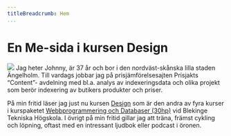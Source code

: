 ```yaml
---
titleBreadcrumb: Hem
...
```

En Me-sida i kursen Design
==========================

<img src="img/me001bws.jpg" class="img-float-left">
Jag heter Johnny, är 37 år och bor i den nordväst-skånska lilla staden
Ängelholm. Till vardags jobbar jag på prisjämförelse­sajten Prisjakts “Content”-
avdelning med bl.a. analys av indexerings­data och olika projekt som berör
indexering av butikers produkter och priser.

På min fritid läser jag just nu kursen [Design](https://dbwebb.se/design) som är
den andra av fyra kurser i kurspaketet [Webbprogrammering och Databaser
(30hp)](https://dbwebb.se/utbildning/webbprogrammering-och-databaser-30hp) vid
Blekinge Tekniska Högskola. I övrigt på min fritid gillar jag att träna, främst
cykling och löpning, oftast med en intressant ljudbok eller podcast i öronen.
